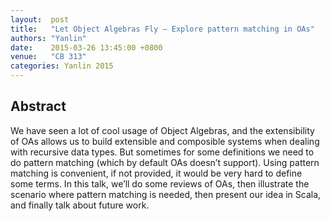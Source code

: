 ```yaml
--- 
layout:  post 
title:   "Let Object Algebras Fly — Explore pattern matching in OAs"
authors: "Yanlin"
date:    2015-03-26 13:45:00 +0800
venue:   "CB 313"
categories: Yanlin 2015
--- 
```

## Abstract

We have seen a lot of cool usage of Object Algebras, and the
extensibility of OAs allows us to build extensible and composible
systems when dealing with recursive data types. But sometimes for some
definitions we need to do pattern matching (which by default OAs
doesn’t support). Using pattern matching is convenient, if not
provided, it would be very hard to define some terms. In this talk,
we’ll do some reviews of OAs, then illustrate the scenario where
pattern matching is needed, then present our idea in Scala, and
finally talk about future work.

